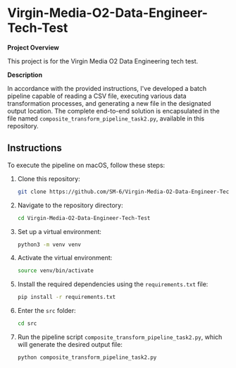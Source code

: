 # Virgin-Media-O2-Data-Engineer-Tech-Test

**Project Overview**

This project is for the Virgin Media O2 Data Engineering tech test.

**Description**

In accordance with the provided instructions, I've developed a batch pipeline capable of reading a CSV file, executing various data transformation processes, and generating a new file in the designated output location. The complete end-to-end solution is encapsulated in the file named `composite_transform_pipeline_task2.py`, available in this repository.

## Instructions

To execute the pipeline on macOS, follow these steps:

1. Clone this repository:
   ```bash
   git clone https://github.com/SM-6/Virgin-Media-O2-Data-Engineer-Tech-Test.git
   ```

2. Navigate to the repository directory:
   ```bash
   cd Virgin-Media-O2-Data-Engineer-Tech-Test 
   ```

3. Set up a virtual environment:
   ```bash
   python3 -m venv venv 
   ```

4. Activate the virtual environment:
   ```bash
   source venv/bin/activate 
   ```

5. Install the required dependencies using the `requirements.txt` file:
   ```bash
   pip install -r requirements.txt 
   ```

6. Enter the `src` folder:
   ```bash
   cd src 
   ```

7. Run the pipeline script `composite_transform_pipeline_task2.py`, which will generate the desired output file:
   ```bash
   python composite_transform_pipeline_task2.py
   ```
